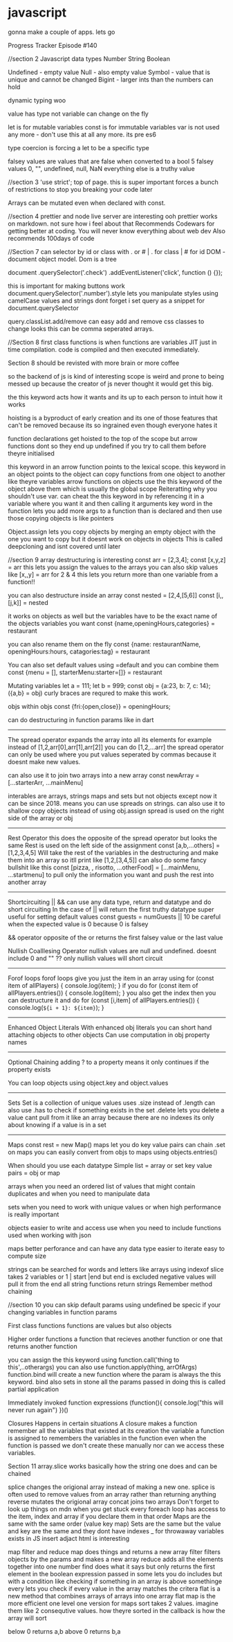 # javascript

gonna make a couple of apps. lets go

Progress Tracker
Episode #140

//section 2
Javascript data types
Number
String
Boolean

Undefined - empty value
Null - also empty value
Symbol - value that is unique and cannot be changed
Bigint - larger ints than the numbers can hold

dynamic typing woo

value has type not variable
can change on the fly

let is for mutable variables
const is for immutable variables
var is not used any more - don't use this at all any more. its pre es6

type coercion is forcing a let to be a specific type

falsey values are values that are false when converted to a bool
5 falsey values
0, "", undefined, null, NaN
everything else is a truthy value

//section 3
'use strict'; top of page. this is super important
forces a bunch of restrictions to stop you breaking your code later

Arrays can be mutated even when declared with const.

//section 4
prettier and node live server are interesting
ooh prettier works on markdown. not sure how i feel about that
Recommends Codewars for getting better at coding.
You will never know everything about web dev
Also recommends 100days of code

//Section 7
can selector by id or class with . or # | . for class | # for id
DOM - document object model.
Dom is a tree

document
.querySelector('.check')
.addEventListener('click', function () {});

this is important for making buttons work
document.querySelector('.number').style lets you manipulate styles using camelCase values and strings
dont forget i set query as a snippet for document.querySelector

query.classList.add/remove can easy add and remove css classes to change looks
this can be comma seperated arrays.

//Section 8
first class functions is when functions are variables
JIT just in time compilation. code is compiled and then executed immediately.

Section 8 should be revisted with more brain or more coffee

so the backend of js is kind of interesting
scope is weird and prone to being messed up because the creator of js never thought it would get this big.

the this keyword acts how it wants and its up to each person to intuit how it works

hoisting is a byproduct of early creation and its one of those features that can't be removed because its so ingrained even though everyone hates it

function declarations get hoisted to the top of the scope but arrow functions dont so they end up undefined if you try to call them before theyre initialised

this keyword in an arrow function points to the lexical scope.
this keyword in an object points to the object
can copy functions from one object to another like theyre variables
arrow functions on objects use the this keyword of the object above them which is usually the global scope
Reiteratting why you shouldn't use var.
can cheat the this keyword in by referencing it in a variable where you want it and then calling it
arguments key word in the function lets you add more args to a function than is declared and then use those
copying objects is like pointers

Object.assign lets you copy objects by merging an empty object with the one you want to copy
but it doesnt work on objects in objects
This is called deepcloning and isnt covered until later

//section 9
array destructuring is interesting
const arr = [2,3,4];
const [x,y,z] = arr
this lets you assign the values to the arrays
you can also skip values like
[x,,y] = arr for 2 & 4
this lets you return more than one variable from a function!!

you can also destructure inside an array
const nested = [2,4,[5,6]]
const [i,,[j,k]] = nested

it works on objects as well but the variables have to be the exact name of the objects variables you want
const {name,openingHours,categories} = restaurant

you can also rename them on the fly
const {name: restaurantName, openingHours:hours, catagories:tag} = restaurant

You can also set default values using =default
and you can combine them
const {menu = [], starterMenu:starter=[]} = restaurant

Mutating variables
let a = 111;
let b = 999;
const obj = {a:23, b: 7, c: 14};
({a,b} = obj) curly braces are requred to make this work.

objs within objs
const {fri:{open,close}} = openingHours;

can do destructuring in function params
like in dart

---

The spread operator
expands the array into all its elements
for example
instead of [1,2,arr[0],arr[1],arr[2]]
you can do [1,2,...arr]
the spread operator can only be used where you put values seperated by commas because it doesnt make new values.

can also use it to join two arrays into a new array
const newArray = [...starterArr, ...mainMenu]

interables are arrays, strings maps and sets but not objects except now it can be since 2018.
means you can use spreads on strings.
can also use it to shallow copy objects instead of using obj.assign
spread is used on the right side of the array or obj

---

Rest Operator
this does the opposite of the spread operator but looks the same
Rest is used on the left side of the assignment
const [a,b,...others] = [1,2,3,4,5]
Will take the rest of the variables in the destructuring and make them into an array so itll print like [1,2,[3,4,5]]
can also do some fancy bullshit like this
const [pizza, , risotto, ...otherFood] = [...mainMenu, ...startmenu] to pull only the information you want and push the rest into another array

---

Shortcircuiting
|| &&
can use any data type, return and datatype and do short circuiting
In the case of || will return the first truthy datatype
super useful for setting default values
const guests = numGuests || 10
be careful when the expected value is 0 because 0 is falsey

&& operator
opposite of the or
returns the first falsey value or the last value

Nullish Coalllesing Operator
nullish values are null and undefined. doesnt include 0 and ""
??
only nullish values will short circuit

---

Forof loops
forof loops give you just the item in an array using
for (const item of allPlayers) {
console.log(item);
}
if you do
for (const item of allPlayers.entries()) {
console.log(item);
}
you also get the index
then you can destructure it and do
for (const [i,item] of allPlayers.entries()) {
console.log(`${i + 1}: ${item}`);
}

---

Enhanced Object Literals
With enhanced obj literals you can short hand attaching objects to other objects
Can use computation in obj property names

---

Optional Chaining
adding ? to a property means it only continues if the property exists

You can loop objects using object.key and object.values

---

Sets
Set is a collection of unique values
uses .size instead of .length
can also use .has to check if something exists in the set
.delete lets you delete a value
cant pull from it like an array because there are no indexes
its only about knowing if a value is in a set

---

Maps
const rest = new Map()
maps let you do key value pairs
can chain .set on maps
you can easily convert from objs to maps using objects.entries()

When should you use each datatype
Simple list = array or set
key value pairs = obj or map

arrays when you need an ordered list of values that might contain duplicates and when you need to manipulate data

sets when you need to work with unique values
or when high performance is really important

objects
easier to write and access
use when you need to include functions
used when working with json

maps
better perforance and can have any data type
easier to iterate
easy to compute size

strings can be searched for words and letters like arrays using indexof
slice takes 2 variables or 1 | start |end but end is excluded
negative values will pull it from the end
all string functions return strings
Remember method chaining

//section 10
you can skip default params using undefined
be specic if your changing variables in function params

First class functions
functions are values
but also objects

Higher order functions
a function that recieves another function
or one that returns another function

you can assign the this keyword
using function.call('thing to this',..otherargs)
you can also use function.apply(thing, arrOfArgs)
function.bind will create a new function where the param is always the this keyword.
bind also sets in stone all the params passed in
doing this is called partial application

Immediately invoked function expressions
(function(){
console.log("this will never run again")
})()

Closures
Happens in certain situations
A closure makes a function remember all the variables that existed at its creation
the variable a function is assigned to remembers the variables in the function even when the function is passed
we don't create these manually nor can we access these variables.

Section 11
array.slice works basically how the string one does
and can be chained

splice changes the origional array instead of making a new one.
splice is often used to remove values from an array rather than returning anything
reverse mutates the origional array
concat joins two arrays
Don't forget to look up things on mdn when you get stuck
every foreach loop has access to the item, index and array if you declare them in that order
Maps are the same with the same order (value key map)
Sets are the same but the value and key are the same and they dont have indexes
\_ for throwaway variables exists in JS
insert adjact html is interesting

map filter and reduce
map does things and returns a new array
filter filters objects by the params and makes a new array
reduce adds all the elements together into one number
find does what it says but only returns the first element in the boolean expression passed in
some lets you do includes but with a condition like checking if something in an array is above somethinge
every lets you check if every value in the array matches the critera
flat is a new method that combines arrays of arrays into one array
flat map is the more efficient one level one version for maps
sort takes 2 values. imagine them like 2 consequtive values. how theyre sorted in the callback is how the array will sort

below 0 returns a,b
above 0 returns b,a
